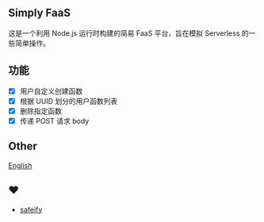 ## Simply FaaS

这是一个利用 Node.js 运行时构建的简易 FaaS 平台，旨在模拟 Serverless 的一些简单操作。

## 功能

- [x] 用户自定义创建函数
- [x] 根据 UUID 划分的用户函数列表
- [x] 删除指定函数
- [x] 传递 POST 请求 body

## Other

[English](ReadMe_en.md)

## ♥

* [safeify](https://github.com/Houfeng/safeify)